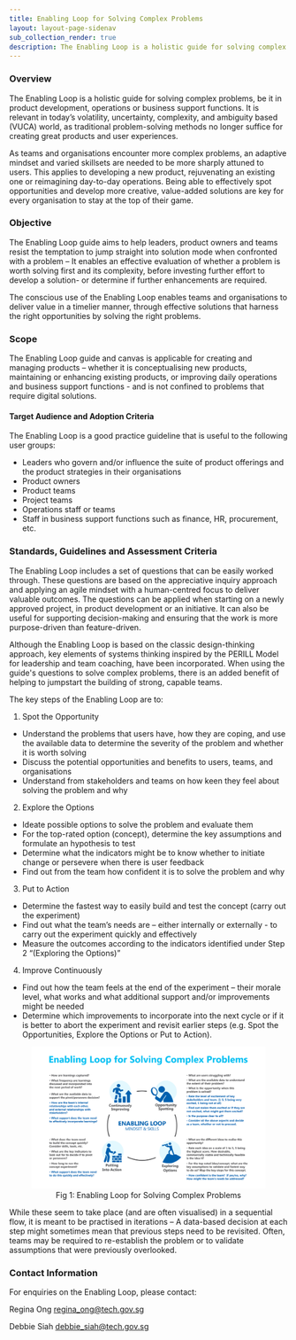 ```yaml
---
title: Enabling Loop for Solving Complex Problems 
layout: layout-page-sidenav
sub_collection_render: true
description: The Enabling Loop is a holistic guide for solving complex problems, be it in product development, operations or business support functions.
---
```


### Overview

The Enabling Loop is a holistic guide for solving complex problems, be it in product development, operations or business support functions. It is relevant in today’s volatility, uncertainty, complexity, and ambiguity based (VUCA) world, as traditional problem-solving methods no longer suffice for creating great products and user experiences. 

As teams and organisations encounter more complex problems, an adaptive mindset and varied skillsets are needed to be more sharply attuned to users.  This applies to developing a new product, rejuvenating an existing one or reimagining day-to-day operations. Being able to effectively spot opportunities and develop more creative, value-added solutions are key for every organisation to stay at the top of their game.

### Objective

The Enabling Loop guide aims to help leaders, product owners and teams resist the temptation to jump straight into solution mode when confronted with a problem – It enables an effective evaluation of whether a problem is worth solving first and its complexity, before investing further effort to develop a solution- or determine if further enhancements are required.  

The conscious use of the Enabling Loop enables teams and organisations to deliver value in a timelier manner, through effective solutions that harness the right opportunities by solving the right problems.  

### Scope

The Enabling Loop guide and canvas is applicable for creating and managing products – whether it is conceptualising new products, maintaining or enhancing existing products, or improving daily operations and business support functions - and is not confined to problems that require digital solutions.

#### Target Audience and Adoption Criteria

The Enabling Loop is a good practice guideline that is useful to the following user groups:

- 	Leaders who govern and/or influence the suite of product offerings and the product strategies in their organisations
- 	Product owners
- 	Product teams
- 	Project teams
- 	Operations staff or teams
- 	Staff in business support functions such as finance, HR, procurement, etc.

### Standards, Guidelines and Assessment Criteria 

The Enabling Loop includes a set of questions that can be easily worked through.  These questions are based on the appreciative inquiry approach and applying an agile mindset with a human-centred focus to deliver valuable outcomes. The questions can be applied when starting on a newly approved project, in product development or an initiative.  It can also be useful for supporting decision-making and ensuring that the work is more purpose-driven than feature-driven.

Although the Enabling Loop is based on the classic design-thinking approach, key elements of systems thinking inspired by the PERILL Model for leadership and team coaching, have been incorporated.  When using the guide's questions to solve complex problems, there is an added benefit of helping to jumpstart the building of strong, capable teams.

The key steps of the Enabling Loop are to:

1.	Spot the Opportunity 
- 	Understand the problems that users have, how they are coping, and use the available data to determine the severity of the problem and whether it is worth solving
- 	Discuss the potential opportunities and benefits to users, teams, and organisations
- 	Understand from stakeholders and teams on how keen they feel about solving the problem and why

2.	Explore the Options
- 	Ideate possible options to solve the problem and evaluate them
- 	For the top-rated option (concept), determine the key assumptions and formulate an hypothesis to test
- 	Determine what the indicators might be to know whether to initiate change or persevere when there is user feedback
- 	Find out from the team how confident it is to solve the problem and why

3.	Put to Action
- 	Determine the fastest way to easily build and test the concept (carry out the experiment)
- 	Find out what the team’s needs are – either internally or externally - to carry out the experiment quickly and effectively  
- 	Measure the outcomes according to the indicators identified under Step 2 “(Exploring the Options)”

4.	Improve Continuously
- 	Find out how the team feels at the end of the experiment – their morale level, what works and what additional support and/or improvements might be needed
- 	Determine which improvements to incorporate into the next cycle or if it is better to abort the experiment and revisit earlier steps (e.g. Spot the Opportunities, Explore the Options or Put to Action).

<figure style="text-align: center">
  <img
    src="/assets/img/guidelines/EnablingLoop-Diagram-v2.png" 
    alt="Fig 1: Enabling Loop for Solving Complex Problems"
  />
  <figcaption>Fig 1: Enabling Loop for Solving Complex Problems</figcaption>
</figure>

While these seem to take place (and are often visualised) in a sequential flow, it is meant to be practised in iterations – A data-based decision at each step might sometimes mean that  previous steps need to be revisited.  Often, teams may be required to re-establish the problem or to validate assumptions that were previously overlooked.

### Contact Information 

For enquiries on the Enabling Loop, please contact: 

Regina Ong <regina_ong@tech.gov.sg>

Debbie Siah <debbie_siah@tech.gov.sg>
